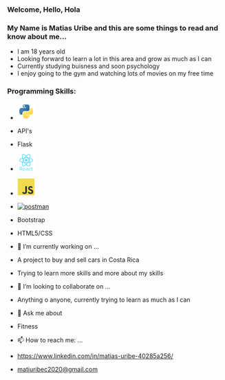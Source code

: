 ### Welcome, Hello, Hola

### My Name is Matias Uribe and this are some things to read and know about me...
  - I am 18 years old
  - Looking forward to learn a lot in this area and grow as much as I can
  - Currently studying buisness and soon psychology
  - I enjoy going to the gym and watching lots of movies on my free time

### Programming Skills:
  - <a href="https://www.python.org" target="_blank" rel="noreferrer"> <img src="https://raw.githubusercontent.com/devicons/devicon/master/icons/python/python-original.svg" alt="python" width="40" height="40"/> </a> 
  - API's
  - Flask
  - <a href="https://reactjs.org/" target="_blank" rel="noreferrer"> <img src="https://raw.githubusercontent.com/devicons/devicon/master/icons/react/react-original-wordmark.svg" alt="react" width="40" height="40"/> </a>
  - <a href="https://developer.mozilla.org/en-US/docs/Web/JavaScript" target="_blank" rel="noreferrer"> <img src="https://raw.githubusercontent.com/devicons/devicon/master/icons/javascript/javascript-original.svg" alt="javascript" width="40" height="40"/> </a>
  - <a href="https://postman.com" target="_blank" rel="noreferrer"> <img src="https://www.vectorlogo.zone/logos/getpostman/getpostman-icon.svg" alt="postman" width="40" height="40"/> </a>
  - Bootstrap
  - HTML5/CSS




- 🔭 I’m currently working on ...
- A project to buy and sell cars in Costa Rica 
- Trying to learn more skills and more about my skills
    
- 👯 I’m looking to collaborate on ...
- Anything o anyone, currently trying to learn as much as I can


- 💬 Ask me about 
- Fitness 

- 📫 How to reach me: ...
- https://www.linkedin.com/in/matias-uribe-40285a256/
- matiuribec2020@gmail.com


